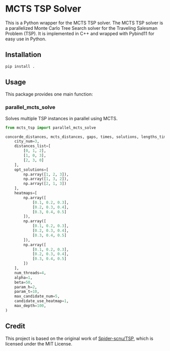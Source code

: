 # MCTS TSP Solver

This is a Python wrapper for the MCTS TSP solver. The MCTS TSP solver is a parallelized Monte Carlo Tree Search solver for the Traveling Salesman Problem (TSP). It is implemented in C++ and wrapped with Pybind11 for easy use in Python.

## Installation

```bash
pip install .
```

## Usage

This package provides one main function:

### parallel_mcts_solve

Solves multiple TSP instances in parallel using MCTS.

```python
from mcts_tsp import parallel_mcts_solve

concorde_distances, mcts_distances, gaps, times, solutions, lengths_times = parallel_mcts_solve(
    city_num=3,
    distances_list=[
        [0, 1, 2],
        [1, 0, 3],
        [2, 3, 0]
    ],
    opt_solutions=[
        np.array([1, 2, 3]),
        np.array([1, 3, 2]),
        np.array([2, 1, 3])
    ],
    heatmaps=[
        np.array([
            [0.1, 0.2, 0.3],
            [0.2, 0.3, 0.4],
            [0.3, 0.4, 0.5]
        ]),
        np.array([
            [0.1, 0.2, 0.3],
            [0.2, 0.3, 0.4],
            [0.3, 0.4, 0.5]
        ]),
        np.array([
            [0.1, 0.2, 0.3],
            [0.2, 0.3, 0.4],
            [0.3, 0.4, 0.5]
        ])
    ],
    num_threads=4,
    alpha=1,
    beta=50,
    param_h=2,
    param_t=10,
    max_candidate_num=5,
    candidate_use_heatmap=1,
    max_depth=100,
)
```

## Credit

This project is based on the original work of [Spider-scnu/TSP](https://github.com/Spider-scnu/TSP), which is licensed under the MIT License.